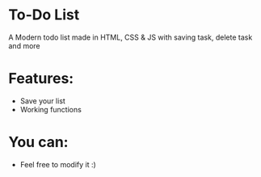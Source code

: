 
# To-Do List

A Modern todo list made in HTML, CSS & JS with saving task, delete task and more

# Features:

- Save your list
- Working functions

# You can:
- Feel free to modify it :)
